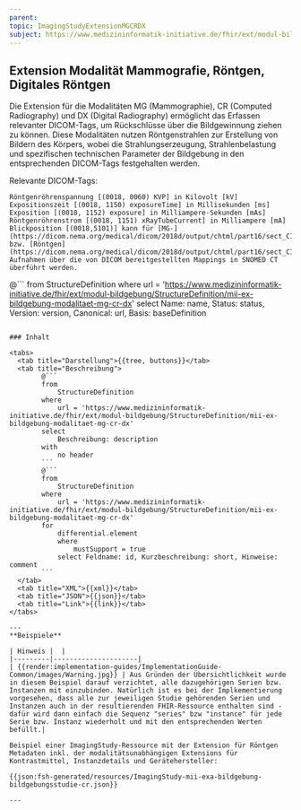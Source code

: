 ```yaml
---
parent:
topic: ImagingStudyExtensionMGCRDX
subject: https://www.medizininformatik-initiative.de/fhir/ext/modul-bildgebung/StructureDefinition/mii-ex-bildgebung-modalitaet-mg-cr-dx
---
```


## Extension Modalität Mammografie, Röntgen, Digitales Röntgen

Die Extension für die Modalitäten MG (Mammographie), CR (Computed Radiography) und DX (Digital Radiography) ermöglicht das Erfassen relevanter DICOM-Tags, um Rückschlüsse über die Bildgewinnung ziehen zu können. Diese Modalitäten nutzen Röntgenstrahlen zur Erstellung von Bildern des Körpers, wobei die Strahlungserzeugung, Strahlenbelastung und spezifischen technischen Parameter der Bildgebung in den entsprechenden DICOM-Tags festgehalten werden.

Relevante DICOM-Tags:

    Röntgenröhrenspannung [(0018, 0060) KVP] in Kilovolt [kV]
    Expositionszeit [(0018, 1150) exposureTime] in Millisekunden [ms]
    Exposition [(0018, 1152) exposure] in Milliampere-Sekunden [mAs]
    Röntgenröhrenstrom [(0018, 1151) xRayTubeCurrent] in Milliampere [mA]
    Blickposition [(0018,5101)] kann für [MG-](https://dicom.nema.org/medical/dicom/2018d/output/chtml/part16/sect_CID_4014.html) bzw. [Röntgen](https://dicom.nema.org/medical/dicom/2018d/output/chtml/part16/sect_CID_4010.html)-Aufnahmen über die von DICOM bereitgestellten Mappings in SNOMED CT überführt werden.

@```
from
    StructureDefinition
where
    url = 'https://www.medizininformatik-initiative.de/fhir/ext/modul-bildgebung/StructureDefinition/mii-ex-bildgebung-modalitaet-mg-cr-dx'
select
    Name: name, Status: status, Version: version, Canonical: url, Basis: baseDefinition
```

### Inhalt

<tabs>
  <tab title="Darstellung">{{tree, buttons}}</tab>
  <tab title="Beschreibung">
        @```
        from
	        StructureDefinition
        where
	        url = 'https://www.medizininformatik-initiative.de/fhir/ext/modul-bildgebung/StructureDefinition/mii-ex-bildgebung-modalitaet-mg-cr-dx'
        select
	        Beschreibung: description
        with
            no header
        ```
        @```
        from
            StructureDefinition
        where
            url = 'https://www.medizininformatik-initiative.de/fhir/ext/modul-bildgebung/StructureDefinition/mii-ex-bildgebung-modalitaet-mg-cr-dx'
        for
            differential.element
            where
                mustSupport = true
            select Feldname: id, Kurzbeschreibung: short, Hinweise: comment
        ```
  </tab>
  <tab title="XML">{{xml}}</tab>
  <tab title="JSON">{{json}}</tab>
  <tab title="Link">{{link}}</tab>
</tabs>

--- 
**Beispiele**

| Hinweis |  |
|---------|---------------------|
| {{render:implementation-guides/ImplementationGuide-Common/images/Warning.jpg}} | Aus Gründen der Übersichtlichkeit wurde in diesem Beispiel darauf verzichtet, alle dazugehörigen Serien bzw. Instanzen mit einzubinden. Natürlich ist es bei der Implkementierung vorgesehen, dass alle zur jeweiligen Studie gehörenden Serien und Instanzen auch in der resultierenden FHIR-Ressource enthalten sind - dafür wird dann einfach die Sequenz "series" bzw "instance" für jede Serie bzw. Instanz wiederholt und mit den entsprechenden Werten befüllt.|

Beispiel einer ImagingStudy-Ressource mit der Extension für Röntgen Metadaten inkl. der modalitätsunabhängigen Extensions für Kontrastmittel, Instanzdetails und Gerätehersteller:

{{json:fsh-generated/resources/ImagingStudy-mii-exa-bildgebung-bildgebungsstudie-cr.json}}

---
